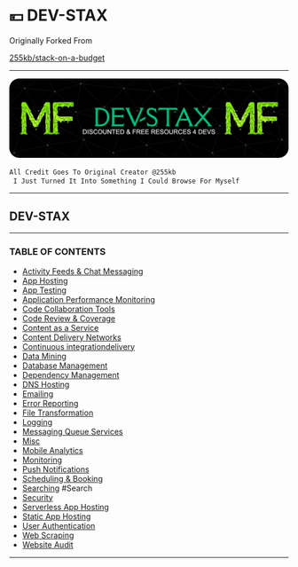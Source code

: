 # 💴 DEV-STAX

Originally Forked From

[255kb/stack-on-a-budget](https://github.com/255kb/stack-on-a-budget)

***

![Header](dev-stax-header-image.png)

```
All Credit Goes To Original Creator @255kb
 I Just Turned It Into Something I Could Browse For Myself
```

***

## DEV-STAX

***

### TABLE OF CONTENTS

* [Activity Feeds & Chat Messaging](readme/activity-feeds-and-chat-messaging.md)
* [App Hosting](readme/app-hosting.md)
* [App Testing](readme/app-testing.md)
* [Application Performance Monitoring](readme/application-performance-monitoring.md)
* [Code Collaboration Tools](readme/code-collaboration-tools.md)
* [Code Review & Coverage](readme/code-review-and-coverage.md)
* [Content as a Service](readme/content-as-a-service.md)
* [Content Delivery Networks](readme/content-delivery-networks.md)
* [Continuous integrationdelivery](readme/continuous-integrationdelivery.md)
* [Data Mining](readme/data-mining.md)
* [Database Management](readme/database-management.md)
* [Dependency Management](readme/dependency-management.md)
* [DNS Hosting](readme/dns-hosting.md)
* [Emailing](readme/emailing.md)
* [Error Reporting](readme/error-reporting.md)
* [File Transformation](readme/file-transformation.md)
* [Logging](readme/logging.md)
* [Messaging Queue Services](readme/messaging-queue-services.md)
* [Misc](HOME-MTHRFCKR/DEV-STAX/Misc.md)
* [Mobile Analytics](readme/mobile-analytics.md)
* [Monitoring](readme/monitoring.md)
* [Push Notifications](readme/push-notifications.md)
* [Scheduling & Booking](readme/scheduling-and-booking.md)
* [Searching](readme/searching.md) #Search
* [Security](HOME-MTHRFCKR/DEV-STAX/Security.md)
* [Serverless App Hosting](readme/serverless-app-hosting.md)
* [Static App Hosting](readme/static-app-hosting.md)
* [User Authentication](readme/user-authentication.md)
* [Web Scraping](readme/web-scraping.md)
* [Website Audit](readme/website-audit.md)

***
